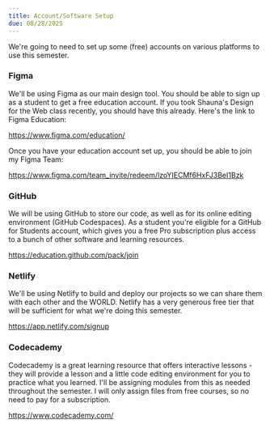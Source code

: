```yaml
---
title: Account/Software Setup
due: 08/28/2025
---
```


We're going to need to set up some (free) accounts on various platforms to use this semester.

### Figma

We'll be using Figma as our main design tool. You should be able to sign up as a student to get a free education account. If you took Shauna's Design for the Web class recently, you should have this already. Here's the link to Figma Education:

https://www.figma.com/education/

Once you have your education account set up, you should be able to join my Figma Team:

https://www.figma.com/team_invite/redeem/lzoYIECMf6HxFJ3BeI1Bzk


### GitHub

We will be using GitHub to store our code, as well as for its online editing environment (GitHub Codespaces). As a student you're eligible for a GitHub for Students account, which gives you a free Pro subscription plus access to a bunch of other software and learning resources.

https://education.github.com/pack/join

### Netlify

We'll be using Netlify to build and deploy our projects so we can share them with each other and the WORLD. Netlify has a very generous free tier that will be sufficient for what we're doing this semester.

https://app.netlify.com/signup

### Codecademy

Codecademy is a great learning resource that offers interactive lessons - they will provide a lesson and a little code editing environment for you to practice what you learned. I'll be assigning modules from this as needed throughout the semester. I will only assign files from free courses, so no need to pay for a subscription.

https://www.codecademy.com/
